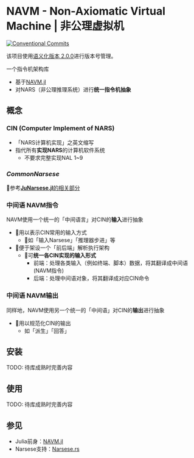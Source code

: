 # NAVM - Non-Axiomatic Virtual Machine | 非公理虚拟机

[![Conventional Commits](https://img.shields.io/badge/Conventional%20Commits-2.0.0-%23FE5196?logo=conventionalcommits&logoColor=white)](https://conventionalcommits.org)

该项目使用[语义化版本 2.0.0](https://semver.org/)进行版本号管理。

一个指令机架构库

- 基于[NAVM.jl](https://github.com/ARCJ137442/NAVM.jl)
- 对NARS（非公理推理系统）进行**统一指令机抽象**

## 概念

### CIN (Computer Implement of NARS)

- 「NARS计算机实现」之英文缩写
- 指代所有**实现NARS**的计算机软件系统
  - 不要求完整实现NAL 1~9

### ***CommonNarsese***

🔗参考[**JuNarsese.jl**的相关部分](https://github.com/ARCJ137442/JuNarsese.jl?tab=readme-ov-file#commonnarsese)

### 中间语 NAVM指令

NAVM使用一个统一的「中间语言」对CIN的**输入**进行抽象

- 🎯用以表示CIN常用的输入方式
  - 📄如「输入Narsese」「推理器步进」等
- 🎯便于架设一个「前后端」解析执行架构
  - 📌可**统一各CIN实现的输入形式**
    - 前端：处理各类输入（例如终端、脚本）数据，将其翻译成中间语(NAVM指令)
    - 后端：处理中间语对象，将其翻译成对应CIN命令

### 中间语 NAVM输出

同样地，NAVM使用另一个统一的「中间语」对CIN的**输出**进行抽象

- 🎯用以规范化CIN的输出
  - 如「派生」「回答」

## 安装

TODO: 待库成熟时完善内容

## 使用

TODO: 待库成熟时完善内容

## 参见

- Julia前身：[NAVM.jl](https://github.com/ARCJ137442/NAVM.jl)
- Narsese支持：[Narsese.rs](https://github.com/ARCJ137442/Narsese.rs)
